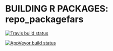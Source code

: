 # BUILDING R PACKAGES: repo_packagefars

  <!-- badges: start -->
  [![Travis build status](https://travis-ci.org/marcelamu95/repo_packagefars.svg?branch=master)](https://travis-ci.org/marcelamu95/repo_packagefars)
  <!-- badges: end -->

<!-- badges: start -->
  [![AppVeyor build status](https://ci.appveyor.com/api/projects/status/github/marcelamu95/repo_packagefars?branch=master&svg=true)](https://ci.appveyor.com/project/marcelamu95/repo_packagefars)
  <!-- badges: end -->
